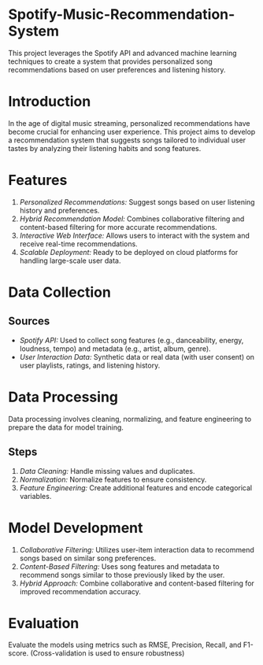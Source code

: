 # Spotify-Music-Recommendation-System
This project leverages the Spotify API and advanced machine learning techniques to create a system that provides personalized song recommendations based on user preferences and listening history.

# Introduction
In the age of digital music streaming, personalized recommendations have become crucial for enhancing user experience. This project aims to develop a recommendation system that suggests songs tailored to individual user tastes by analyzing their listening habits and song features.

# Features
1. *Personalized Recommendations:* Suggest songs based on user listening history and preferences.
2. *Hybrid Recommendation Model:* Combines collaborative filtering and content-based filtering for more accurate recommendations.
3. *Interactive Web Interface:* Allows users to interact with the system and receive real-time recommendations.
4. *Scalable Deployment:* Ready to be deployed on cloud platforms for handling large-scale user data.

# Data Collection
## Sources
- *Spotify API:* Used to collect song features (e.g., danceability, energy, loudness, tempo) and metadata (e.g., artist, album, genre).
- *User Interaction Data:* Synthetic data or real data (with user consent) on user playlists, ratings, and listening history.

# Data Processing
Data processing involves cleaning, normalizing, and feature engineering to prepare the data for model training.

## Steps
1. *Data Cleaning:* Handle missing values and duplicates.
2. *Normalization:* Normalize features to ensure consistency.
3. *Feature Engineering:* Create additional features and encode categorical variables.

# Model Development
1. *Collaborative Filtering:* Utilizes user-item interaction data to recommend songs based on similar song preferences.
2. *Content-Based Filtering:* Uses song features and metadata to recommend songs similar to those previously liked by the user.
3. *Hybrid Approach:* Combine collaborative and content-based filtering for improved recommendation accuracy.

# Evaluation
Evaluate the models using metrics such as RMSE, Precision, Recall, and F1-score. (Cross-validation is used to ensure robustness)
